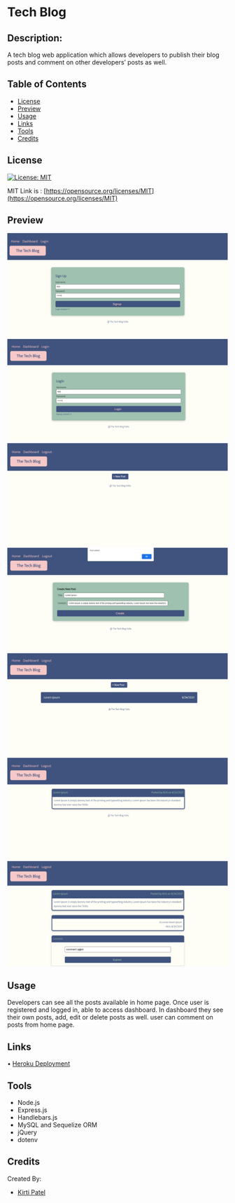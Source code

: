 # Tech Blog

## Description: 
A tech blog web application which allows developers to publish their blog posts and comment on other developers’ posts as well.

## Table of Contents
* [License](#license)
* [Preview](#preview)
* [Usage](#usage)
* [Links](#links)
* [Tools](#tools)
* [Credits](#credits)

## License

  [![License: MIT](https://img.shields.io/badge/License-MIT-yellow.svg)](https://opensource.org/licenses/MIT)

  MIT Link is : [https://opensource.org/licenses/MIT](https://opensource.org/licenses/MIT)


## Preview

![alt app-images](./public/images/img1.png)
![alt app-images](./public/images/img2.png)
![alt app-images](./public/images/img3.png)
![alt app-images](./public/images/img4.png)
![alt app-images](./public/images/img5.png)
![alt app-images](./public/images/img6.png)
![alt app-images](./public/images/img7.png)

## Usage
Developers can see all the posts available in home page. Once user is registered and logged in, able to access dashboard. In dashboard they see their own posts, add, edit or delete posts as well. user can comment on posts from home page.


## Links
•	[Heroku Deployment](https://salty-castle-76662.herokuapp.com/)


## Tools
* Node.js
* Express.js
* Handlebars.js
* MySQL and Sequelize ORM
* jQuery
* dotenv


## Credits
Created By:
 * [Kirti Patel]( https://github.com/kirti18patel)